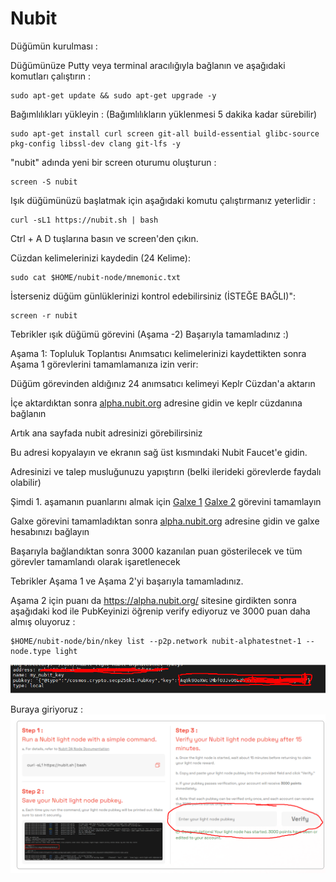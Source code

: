 # Nubit
Düğümün kurulması :

Düğümünüze Putty veya terminal aracılığıyla bağlanın ve aşağıdaki komutları çalıştırın :
```
sudo apt-get update && sudo apt-get upgrade -y 
```
Bağımlılıkları yükleyin : (Bağımlılıkların yüklenmesi 5 dakika kadar sürebilir)
```
sudo apt-get install curl screen git-all build-essential glibc-source pkg-config libssl-dev clang git-lfs -y
```
"nubit" adında yeni bir screen oturumu oluşturun :
```
screen -S nubit
```
Işık düğümünüzü başlatmak için aşağıdaki komutu çalıştırmanız yeterlidir :
```
curl -sL1 https://nubit.sh | bash
```
Ctrl + A D tuşlarına basın ve screen'den çıkın.

Cüzdan kelimelerinizi kaydedin (24 Kelime):
```
sudo cat $HOME/nubit-node/mnemonic.txt
```
İsterseniz düğüm günlüklerinizi kontrol edebilirsiniz (İSTEĞE BAĞLI)":
```
screen -r nubit
```
Tebrikler ışık düğümü görevini (Aşama -2) Başarıyla tamamladınız :)

Aşama 1: Topluluk Toplantısı
Anımsatıcı kelimelerinizi kaydettikten sonra Aşama 1 görevlerini tamamlamanıza izin verir:

Düğüm görevinden aldığınız 24 anımsatıcı kelimeyi Keplr Cüzdan'a aktarın

İçe aktardıktan sonra [alpha.nubit.org](https://alpha.nubit.org/) adresine gidin ve keplr cüzdanına bağlanın

Artık ana sayfada nubit adresinizi görebilirsiniz

Bu adresi kopyalayın ve ekranın sağ üst kısmındaki Nubit Faucet'e gidin.

Adresinizi ve talep musluğunuzu yapıştırın (belki ilerideki görevlerde faydalı olabilir)

Şimdi 1. aşamanın puanlarını almak için [Galxe 1](https://app.galxe.com/quest/Nubit/GCMt1tdj4s?referral_code=GRFr2JOjO6m7VSPv5tsGJfGhT7b0vx05YuqnBOD4FFTZbA=) [Galxe 2](https://app.galxe.com/quest/Nubit/GCYMytdMuz) görevini tamamlayın

Galxe görevini tamamladıktan sonra [alpha.nubit.org](https://alpha.nubit.org/) adresine gidin ve galxe hesabınızı bağlayın

Başarıyla bağlandıktan sonra 3000 kazanılan puan gösterilecek ve tüm görevler tamamlandı olarak işaretlenecek

Tebrikler Aşama 1 ve Aşama 2'yi başarıyla tamamladınız.

Aşama 2 için puanı da https://alpha.nubit.org/ sitesine girdikten sonra aşağıdaki kod ile PubKeyinizi öğrenip verify ediyoruz ve 3000 puan daha almış oluyoruz :
```
$HOME/nubit-node/bin/nkey list --p2p.network nubit-alphatestnet-1 --node.type light
```
![image](https://github.com/aksamlan/Nubit/blob/main/nub2.png?raw=true)

Buraya giriyoruz : 
![image](https://github.com/aksamlan/Nubit/blob/main/nub1.png?raw=true)
